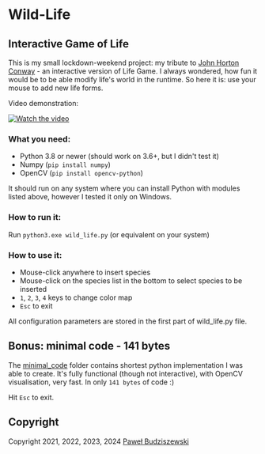 # Wild-Life
## Interactive Game of Life
This is my small lockdown-weekend project: my tribute to [John Horton Conway](https://en.wikipedia.org/wiki/John_Horton_Conway) - an interactive version of Life Game.
I always wondered, how fun it would be to be able modify life's world in the runtime. So here it is: use your mouse to add new life forms.

Video demonstration:

[![Watch the video](https://img.youtube.com/vi/WSkPuXGfMSo/hqdefault.jpg)](https://youtu.be/WSkPuXGfMSo)

### What you need:

-	Python 3.8 or newer (should work on 3.6+, but I didn't test it)
-	Numpy (`pip install numpy`)
-	OpenCV (`pip install opencv-python`)

It should run on any system where you can install Python with modules listed above, however I tested it only on Windows.

### How to run it:
Run `python3.exe wild_life.py` (or equivalent on your system)

### How to use it:

-	Mouse-click anywhere to insert species
-	Mouse-click on the species list in the bottom to select species to be inserted
-	`1`, `2`, `3`, `4` keys to change color map
-	`Esc` to exit

All configuration parameters are stored in the first part of wild_life.py file.

## Bonus: minimal code - 141 bytes

The [minimal_code](minimal_code) folder contains shortest python implementation I was able to create. It's fully functional (though not interactive), with OpenCV visualisation, very fast. In only `141 bytes` of code :)

Hit `Esc` to exit.

## Copyright
Copyright 2021, 2022, 2023, 2024 [Paweł Budziszewski](https://github.com/pawelbudziszewski)
